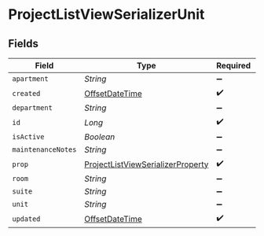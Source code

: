 # ProjectListViewSerializerUnit


## Fields

| Field                                                                                         | Type                                                                                          | Required                                                                                      | Description                                                                                   |
| --------------------------------------------------------------------------------------------- | --------------------------------------------------------------------------------------------- | --------------------------------------------------------------------------------------------- | --------------------------------------------------------------------------------------------- |
| `apartment`                                                                                   | *String*                                                                                      | :heavy_minus_sign:                                                                            | N/A                                                                                           |
| `created`                                                                                     | [OffsetDateTime](https://docs.oracle.com/javase/8/docs/api/java/time/OffsetDateTime.html)     | :heavy_check_mark:                                                                            | N/A                                                                                           |
| `department`                                                                                  | *String*                                                                                      | :heavy_minus_sign:                                                                            | N/A                                                                                           |
| `id`                                                                                          | *Long*                                                                                        | :heavy_check_mark:                                                                            | N/A                                                                                           |
| `isActive`                                                                                    | *Boolean*                                                                                     | :heavy_minus_sign:                                                                            | N/A                                                                                           |
| `maintenanceNotes`                                                                            | *String*                                                                                      | :heavy_minus_sign:                                                                            | N/A                                                                                           |
| `prop`                                                                                        | [ProjectListViewSerializerProperty](../../models/shared/ProjectListViewSerializerProperty.md) | :heavy_check_mark:                                                                            | N/A                                                                                           |
| `room`                                                                                        | *String*                                                                                      | :heavy_minus_sign:                                                                            | N/A                                                                                           |
| `suite`                                                                                       | *String*                                                                                      | :heavy_minus_sign:                                                                            | N/A                                                                                           |
| `unit`                                                                                        | *String*                                                                                      | :heavy_minus_sign:                                                                            | N/A                                                                                           |
| `updated`                                                                                     | [OffsetDateTime](https://docs.oracle.com/javase/8/docs/api/java/time/OffsetDateTime.html)     | :heavy_check_mark:                                                                            | N/A                                                                                           |